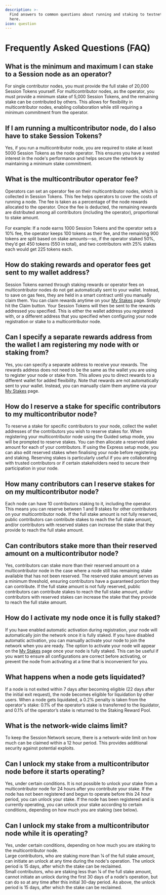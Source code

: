 ```yaml
---
description: >-
  Find answers to common questions about running and staking to testnet nodes
  here.
icon: question
---
```


# Frequently Asked Questions (FAQ)

## **What is the minimum and maximum I can stake to a Session node as an operator?**

For single contributor nodes, you must provide the full stake of 20,000 Session Tokens yourself. For multicontributor nodes, as the operator, you must provide a minimum stake of 5,000 Session Tokens, and the remaining stake can be contributed by others. This allows for flexibility in multicontributor nodes, enabling collaboration while still requiring a minimum commitment from the operator.

## If I am running a multicontributor node, do I also have to stake Session Tokens?

Yes, if you run a multicontributor node, you are required to stake at least 5000 Session Tokens as the node operator. This ensures you have a vested interest in the node's performance and helps secure the network by maintaining a minimum stake commitment.

## What is the multicontributor operator fee?

Operators can set an operator fee on their multicontributor nodes, which is collected in Session Tokens. This fee helps operators to cover the costs of running a node. The fee is taken as a percentage of the node rewards allocated to the operator. Once the fee is deducted, the remaining rewards are distributed among all contributors (including the operator), proportional to stake amount.\
\
For example: If a node earns 1000 Session Tokens and the operator sets a 10% fee, the operator keeps 100 tokens as their fee, and the remaining 900 tokens are split based on stake amounts—so, if the operator staked 50%, they’d get 450 tokens (550 in total), and two contributors with 25% stakes each would get 225 tokens each.

## How do staking rewards and operator fees get sent to my wallet address?

Session Tokens earned through staking rewards or operator fees on multicontributor nodes do not get automatically sent to your wallet. Instead, to save on gas fees, they are held in a smart contract until you manually claim them. You can claim rewards anytime on your [My Stakes](https://stake.getsession.org/mystakes) page. Simply hit the Claim button. Your Session Tokens will then be sent to the rewards addressed you specified. This is either the wallet address you registered with, or a different address that you specified when configuring your node registration or stake to a multicontributor node.

## Can I specify a separate rewards address from the wallet I am registering my node with or staking from?

Yes, you can specify a separate address to receive your rewards. The rewards address does not need to be the same as the wallet you are using to register your node or stake from. This allows you to direct rewards to a different wallet for added flexibility. Note that rewards are not automatically sent to your wallet. Instead, you can manually claim them anytime via your [My Stakes](https://stake.getsession.org/mystakes) page.

## How do I reserve a stake for specific contributors to my multicontributor node?

To reserve a stake for specific contributors to your node, collect the wallet addresses of the contributors you wish to reserve stakes for. When registering your multicontributor node using the Guided setup mode, you will be prompted to reserve stakes. You can then allocate a reserved stake amount for each of your contributors. If using the Express setup mode, you can also edit reserved stakes when finalising your node before registering and staking. Reserving stakes is particularly useful if you are collaborating with trusted contributors or if certain stakeholders need to secure their participation in your node.

## How many contributors can I reserve stakes for on my multicontributor node?

Each node can have 10 contributors staking to it, including the operator. This means you can reserve between 1 and 9 stakes for other contributors on your multicontributor node. If the full stake amount is not fully reserved, public contributors can contribute stakes to reach the full stake amount, and/or contributors with reserved stakes can increase the stake that they provide to reach the full stake amount.

## Can contributors stake more than their reserved amount on a multicontributor node?

Yes, contributors can stake more than their reserved amount on a multicontributor node in the case where a node still has remaining stake available that has not been reserved. The reserved stake amount serves as a minimum threshold, ensuring contributors have a guaranteed portion they can contribute. If the full stake amount is not fully reserved, public contributors can contribute stakes to reach the full stake amount, and/or contributors with reserved stakes can increase the stake that they provide to reach the full stake amount.

## How do I activate my node once it is fully staked?

If you have enabled automatic activation during registration, your node will automatically join the network once it is fully staked. If you have disabled automatic activation, you can manually activate your node to join the network when you are ready. The option to activate your node will appear on the [My Stakes](https://stake.getsession.org/mystakes) page once your node is fully staked. This can be useful if you want to ensure all configurations are correct before activating, or prevent the node from activating at a time that is inconvenient for you.

## What happens when a node gets liquidated? <a href="#liquidation-penalty" id="liquidation-penalty"></a>

If a node is not exited within 7 days after becoming eligible (22 days after the initial exit request), the node becomes eligible for liquidation by other users. When a node gets liquidated, a 0.2% penalty is taken from the operator's stake: 0.1% of the operator’s stake is transferred to the liquidator, and 0.1% of the operator’s stake is returned to the Staking Reward Pool.

## What is the network-wide claims limit? <a href="#network-claims-limit" id="network-claims-limit"></a>

To keep the Session Network secure, there is a network-wide limit on how much can be claimed within a 12 hour period. This provides additional security against potential exploits.

## Can I unlock my stake from a multicontributor node before it starts operating? <a href="#unlock-stake-before-registration" id="unlock-stake-before-registration"></a>

Yes, under certain conditions. It is not possible to unlock your stake from a multicontributor node for 24 hours after you contribute your stake. If the node has not been registered and begun to operate before this 24 hour period, you can unlock your stake. If the node has been registered and is currently operating, you can unlock your stake according to certain conditions, depending on how much you are staking (see below).&#x20;

## Can I unlock my stake from a multicontributor node while it is operating? <a href="#unlock-stake-while-operating" id="unlock-stake-while-operating"></a>

Yes, under certain conditions, depending on how much you are staking to the multicontributor node. \
Large contributors, who are staking more than ¼ of the full stake amount, can initiate an unlock at any time during the node's operation. The unlock period is 15 days, after which the stake can be reclaimed.  \
Small contributors, who are staking less than ¼ of the full stake amount, cannot initiate an unlock during the first 30 days of a node's operation, but can do so at any time after this initial 30-day period. As above, the unlock period is 15 days, after which the stake can be reclaimed.&#x20;
